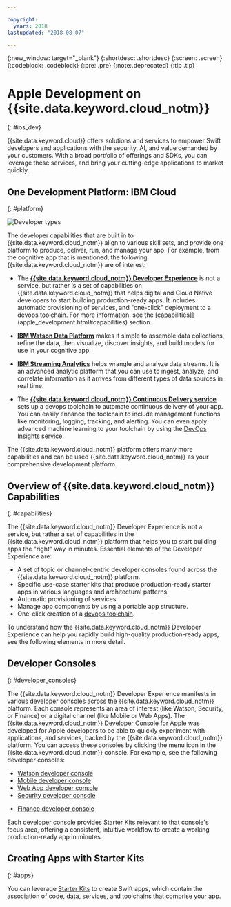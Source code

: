 ```yaml
---

copyright:
  years: 2018
lastupdated: "2018-08-07"

---
```

{:new_window: target="_blank"}
{:shortdesc: .shortdesc}
{:screen: .screen}
{:codeblock: .codeblock}
{:pre: .pre}
{:note:.deprecated}
{:tip .tip}

# Apple Development on {{site.data.keyword.cloud_notm}}
{: #ios_dev}

{{site.data.keyword.cloud}} offers solutions and services to empower Swift developers and applications with the security, AI, and value demanded by your customers. With a broad portfolio of offerings and SDKs, you can leverage these services, and bring your cutting-edge applications to market quickly.

## One Development Platform: IBM Cloud
{: #platform}

 ![Developer types](images/IBM_Cloud_icon.png "IBM Cloud")

The developer capabilities that are built in to {{site.data.keyword.cloud_notm}} align to various skill sets, and provide one platform to produce, deliver, run, and manage your app. For example, from the cognitive app that is mentioned, the following {{site.data.keyword.cloud_notm}} are of interest:

* The [**{{site.data.keyword.cloud_notm}} Developer Experience**](https://console.bluemix.net/docs/overview/dev-journey.html#dev-journey) is not a service, but rather is a set of capabilities on {{site.data.keyword.cloud_notm}} that helps digital and Cloud Native developers to start building production-ready apps. It includes automatic provisioning of services, and "one-click" deployment to a devops toolchain. For more information, see the [capabilities]](apple_development.html#capabilities) section.

* [**IBM Watson Data Platform**](https://console.bluemix.net/developer/dataplatform/dashboard)<!--[IBM Watson Data Platform](https://dataplatform.ibm.com)--> makes it simple to assemble data collections, refine the data, then visualize, discover insights, and build models for use in your cognitive app.

* [**IBM Streaming Analytics**](../services/StreamingAnalytics/index.html#gettingstarted) helps wrangle and analyze data streams. It is an advanced analytic platform that you can use to ingest, analyze, and correlate information as it arrives from different types of data sources in real time.

* The [**{{site.data.keyword.cloud_notm}} Continuous Delivery service**](../services/ContinuousDelivery/index.html#cd_getting_started) sets up a devops toolchain to automate continuous delivery of your app. You can easily enhance the toolchain to include management functions like monitoring, logging, tracking, and alerting. You can even apply advanced machine learning to your toolchain by using the [DevOps Insights service](../services/DevOpsInsights/index.html#gettingstarted).

The {{site.data.keyword.cloud_notm}} platform offers many more capabilities and can be used {{site.data.keyword.cloud_notm}} as your comprehensive development platform.

## Overview of {{site.data.keyword.cloud_notm}} Capabilities
{: #capabilities}

The {{site.data.keyword.cloud_notm}} Developer Experience is not a service, but rather a set of capabilities in the {{site.data.keyword.cloud_notm}} platform that helps you to start building apps the "right" way in minutes. Essential elements of the Developer Experience are:

* A set of topic or channel-centric developer consoles found across the {{site.data.keyword.cloud_notm}} platform.
* Specific use-case starter kits that produce production-ready starter apps in various languages and architectural patterns.
* Automatic provisioning of services.
* Manage app components by using a portable app structure.
* One-click creation of a [devops toolchain](../services/ContinuousDelivery/index.html#cd_getting_started).

To understand how the {{site.data.keyword.cloud_notm}} Developer Experience can help you rapidly build high-quality production-ready apps, see the following elements in more detail.

## Developer Consoles
{: #developer_consoles}

The {{site.data.keyword.cloud_notm}} Developer Experience manifests in various developer consoles across the {{site.data.keyword.cloud_notm}} platform. Each console represents an area of interest (like Watson, Security, or Finance) or a digital channel (like Mobile or Web Apps). The [{{site.data.keyword.cloud_notm}} Developer Console for Apple](https://console.bluemix.net/developer/appledevelopment) was developed for Apple developers to be able to quickly experiment with applications, and services, backed by the {{site.data.keyword.cloud_notm}} platform. You can access these consoles by clicking the menu icon in the {{site.data.keyword.cloud_notm}} console. For example, see the following developer consoles:

* [Watson developer console](https://console.bluemix.net/developer/watson)
* [Mobile developer console](https://console.bluemix.net/developer/mobile)
* [Web App developer console](https://console.bluemix.net/developer/appservice)
* [Security developer console](https://console.bluemix.net/developer/security)
<!--* [Watson Data Platform developer console](https://console.bluemix.net/developer/dataplatform)-->
* [Finance developer console](https://console.bluemix.net/developer/finance)

<!--Cloud native development is the process of developing apps that are optimized to leverage capabilities engendered from running on the cloud.  Flexibility, portability, scaling, rapid development, continuous delivery, and a close coupling development and operations ("devops) are characteristics of cloud applications. The {{site.data.keyword.cloud}} Developer Experience quickly gets you started building cloud native applications that are ready for team development and bound for production use.-->


<!--![Overview of elements of the {{site.data.keyword.cloud_notm}} Developer Experience](images/elements_of_devex.png "Overview of elements of the {{site.data.keyword.cloud_notm}} Developer Experience") <br> *Overview of elements of the {{site.data.keyword.cloud_notm}} Developer Experience*-->

Each developer console provides Starter Kits relevant to that console's focus area, offering a consistent, intuitive workflow to create a working production-ready app in minutes.

## Creating Apps with Starter Kits
{: #apps}

You can leverage [Starter Kits](starter_kit/starter_kits.html) to create Swift apps, which contain the association of code, data, services, and toolchains that comprise your app.
